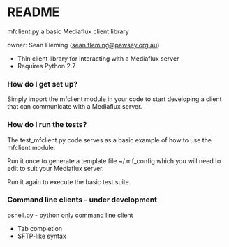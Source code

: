 # README #

mfclient.py a basic Mediaflux client library

owner: Sean Fleming (sean.fleming@pawsey.org.au)

* Thin client library for interacting with a Mediaflux server
* Requires Python 2.7


### How do I get set up? ###

Simply import the mfclient module in your code to start developing a client that can communicate with a Mediaflux server.


### How do I run the tests? ###

The test_mfclient.py code serves as a basic example of how to use the mfclient module.

Run it once to generate a template file ~/.mf_config which you will need to edit to suit your Mediaflux server.

Run it again to execute the basic test suite.


### Command line clients - under development ###

pshell.py - python only command line client 

* Tab completion
* SFTP-like syntax

